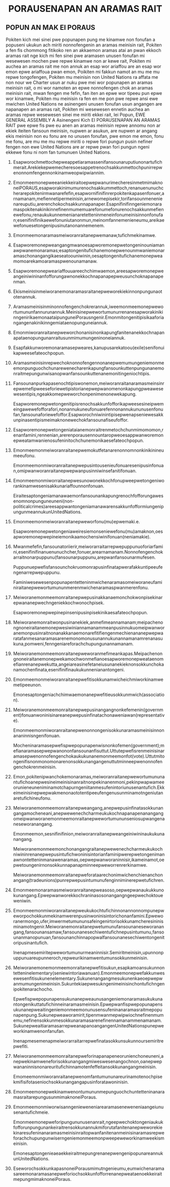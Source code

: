 <h1 align='center'>PORAUSENAPAN AN ARAMAS RAIT</h1>
<h2>POPUN AN MAK EI PORAUS</h2>
<p>Pokiten kich mei sinei pwe popunapen pung me kinamwe non fonufan a popuseni ukukun ach miriti nonnofengenin an aramas meinisin rait,
Pokiten a fen fis chommong fitikoko ren an akkaemon aramas atai an pwan ekkoch aramas rait nge kich mi fen sinei pwe aramasen unusen fonufan mi wesewesen mochen pwe repwe kinamwe non ar kewe rait,
Pokiten mi auchea an aramas rait me non annuk an esap wor ariaffou are an esap wor emon epwe ariaffoua pwan emon,
Poikiten mi fakkun namot an mu me mu repwe tongofengen,
Pokiten mu meinisin non United Nations ra affata me non nour we Charter usun ar nuku pwe mei wor popunapen an aramas meinisin rait, o mi wor namoten an epwe nonnofengen chok an aramas meinisin rait, mwan fengen me fefin, fan iten an epwe wor tipeeu pun epwe wor kinamwe,
Pokiten mu meinisin ra fen en me pon pwe repwe ansi ewe mwichen United Nations ne asinengeni unusen fonufan usun angangen are napanapen an aramas rait,
Pokiten mi wesewesen ennetin auchea an aramas repwe wesewesen sinei me miriti ekkei rait,
Iei Popun,
EWE GENERAL ASSEMBLY
A Asinengeni Kich
EI PORAUSENAPAN AN ARAMAS RAIT pwe epwe fis pwe eu anen an aramas meinisin repwe annomu non ar ekiek iteiten fansoun meinisin, nupwen ar asukun, are nupwen ar angang ekis meinisin non eu fonu are no unusen fonufan, pwe emon me emon, fonu me fonu, are mu me mu repwe miriti o repwe fori pungun pusin nefiner fengen non ewe United Nations are ar repwe pwan fori pungun ngeni ekkewe fonu ni nom fan tumunuen United Nations.</p>
<ol>
  <li>
    <p>Esapworochmettochepweappetiaramassenifansounaruputiunonartufichmerait.Arekiekepwemecheresoesappetrenochsakkunmettochpunirrepwenonnomfengennonkinamweopwipwiannim.</p>
  </li>
  <li>
    <p>EmonmeemonepweeaniekkeiraitoepwepwanurimecheresinmetmimaknoneiPORAUS,esapworakinimumurenochsakkummettoch,renanuenunuchcherarepokitenirmwanarefefin,esapwornifinifinrerpokitenkapasenfonuer,arnamanam,mefiennetipermeinisin,arnewomepisekir,torifansounmenenienareuputiu,arerenchokochsakkunnapanaper.Esapnifinifinngeniemonaramaspokitenakinikinnefinenmumemuarefonumefonurenochsakkunmefienewefonu,renaukukunnemenianaretetteninmeneinfonumeinisinnonfonufan;esenifinifinikaewefonuniutanonmun,meinomfannemenieneumu,areikaewefonuesetongenipusinutanonannemenem.</p>
  </li>
  <li>
    <p>Emonmeemonaramasmeiworanraitanepwemanaw,tufichmekinamwe.</p>
  </li>
  <li>
    <p>Esapworemonepweangangmwanoesapworemonepwetongeninouniamanawpwanemonaramas;esaptongenitufichanemonepwenounmwaniemonaramaschonangangikaeseatoouniwinin,oesaptongenitufichanemonepweamomoarekamoaramaspwenounamanaw.</p>
  </li>
  <li>
    <p>Esapworemonepweariaffouuareechchimwaemon,areesapworemonepweangeiniwininanfofforungawnonekkochnapanapepweusunchoknapanapenman.</p>
  </li>
  <li>
    <p>Ekismeinisinmeiworanemonaramasraitanepweworekiekinnonpungunaototenannuk.</p>
  </li>
  <li>
    <p>Aramasmeinisinminonnofengenchokrerannuk,iweemonmeemonepwewortumununfannurunannuk.MeinisinepwewortumunurrenanesapworakinikinngenirikaemonaataipunguneiPorausngenir.Emonmitongenitipisikaaforiangangenakinikinngemiataenopunguneiannuk.</p>
  </li>
  <li>
    <p>Emonmiworanraitanepweworchonanisinonkapungfanitenanekkochnapanapataenopungunanraitusunmimumungeninoneiannuk.</p>
  </li>
  <li>
    <p>Esapfakkunworemonaramasepweares,kanupusarekatoou(exile)senifonuikapweesefateochpopun.</p>
  </li>
  <li>
    <p>Aramasmeinisinrepwechoknonnofengennonanepwemumungeniemonmeemonpunguochchunarewenecharenkapungfansounkuttenpungunanemonraitmepungunwisanopwanfansounkuttenanemonitingeniochtipis.</p>
  </li>
  <li>
    <p>Fansounanpurkapasenochtipiswonemon,meiworanraitanaramasmeinsinrepwemefipweeseforiewetipistorianepwepwanomenonkapungpweawesewesentipis,ngeakkomepweworchonpenimenonewekapung.</p>
    <p>Esapworemonepwetongenitipisrenochsakkunfofforikapweesesineipwemeingawewefofforafori,nonannukuneufonuarefennonannukununusenfonufan,fansounaforiewefoffor.Esapworochniwinintipisepwenapseniewesakkunpinasentipismeimaknonewechokfansounafiseufoffor.</p>
  </li>
  <li>
    <p>Esapworemonepwetongeniataianemonraitrenmetochchunmimomomon,renanfamini,rennenian,arerenporausennountaropweoesappwanworemonepweatamwanienosufeninitochchunemonikaesefateochpopun.</p>
  </li>
  <li>
    <p>Emonmeemonmeiworanraitanepwemokutfetanarenonnomnonkinikinineumeeufonu.</p>
    <p>Emonmeemonmiworanraitanepwepusintousenieufonuaresenipusinfonuan,omipwanworanraitanepwepwanpusinniwinsefanitifonuan.</p>
  </li>
  <li>
    <p>Emonmeemonmiworraitanepwesunowonekkochfonupweepwetongeniworankinamwesenisakkunariaffounnonfonuan.</p>
    <p>Eiraitesaptongeniamanawaemonfansounankapungrenochfofforungawesenomnonpunguneuneni(non-politicalcrimes)areesappwantongeniamanawarensakkunfofformiungenipungunmeannukunUnitedNations.</p>
  </li>
  <li>
    <p>Emonmeemonmeiworanraitanepweworfonu(mu)epwemaki.e.</p>
    <p>Esapworemonepwetongeniaweiresiemonseniewefonu(mu)amaknon,oesapworemonepwepineiemonikaamochensiwinifonuan(neniamakie).</p>
  </li>
  <li>
    <p>Mwanmefefin,fansounatoriierir,meiworarraitarrepwepuppunuoforiarfamini,esenifinifinanuenunuchcher,fonuer,arearnamanam.Nonnofengenchokarraitnonarpuppunu(fansounarpuppunu,arepwanfansounarmufesen.</p>
    <p>Puppunuepwefisfansounchokruomonrapusinfinatapwerafakkuntipeeufengenarrepwepuppunu.</p>
    <p>Faminiwesewesenpopunapentetteninmwichenaramasomeiworaneufaminiraitanepwewortumununmerenmwichenaramaspwanmerenfonu.</p>
  </li>
  <li>
    <p>Meiworanemonmeemonraitanepwepusinakkanaemonchokwonpisekinarepwananepwechngeniekkochwonochpisek.</p>
    <p>Esapworemonepwepinepinsenipusinpisekinikaesafateochpopun.</p>
  </li>
  <li>
    <p>Meiworanemonraitwonpusinanekiek,anmefimeannamanam;meipachenongnoneiraitanemonepwesiwiniannamanammeanpusinnukuomeipwanworanemonpusinraitnonanakkanaemonarefitifiengenmechienananepwepwaratafanmesanaramasarenemonomonusunannukunannamanamrenanasukuna,pomweni,fenngeniareforachchupungunannamanam.</p>
  </li>
  <li>
    <p>Meiworanemonmeemonraitanepweworanmefimeankapas.Meipachenongnoneiraitanemonepwekamochwonmefianoesapworemonepweataenomefianrenanepwekutta,angeiareasinefetaneiusunanekieknonsokkunchokanamochenfinata,esenifinifinaukukunnenianantongeni.</p>
  </li>
  <li>
    <p>Emonmeemonmeiworanraitanepwefitisokkunamwicheichmiworkinamwemetipeeunon.</p>
    <p>Emonesaptongeniachchimwaemonanepwefitieusokkunmwich(association).</p>
  </li>
  <li>
    <p>Meiworanemonmeemonraitanepwepusinangangnonkefemenin(government)fonuanwoninisinareanepwepusinfinatachonaweniawan(representative).</p>
    <p>Emonmeemonmiworanraitanepwenonnongenisokkunaramasmeinisinnonananinnisngenifonuan.</p>
    <p>Mocheninaramasepwefispwepopunapenwisnonkofemen(government);mefianaramasepwepwanononfansounanfisuttut.Uttutepwefisrenmeinisinaramasepwenonnofengenchokaukukunanemonmeemonfot(vote).Uttutmitongenifisnonmonomonarenonsokkunangangenuttutminneepwenonnofengenchokrenmeinisin.</p>
  </li>
  <li>
    <p>Emon,pokitenipwanchokemonaramas,meiworanraitanepwewortumununantufichoanepwesineimeinisinanraitnonpekinanenmoni,pekinpwapwameeorunieneuneniminamotchapurngeniitanmesufenintoriunusenantufich.Ekkeimeinisinepwepwakmenonaototentipeeufengenusunminamotngeniutanaretufichineufonu.</p>
  </li>
  <li>
    <p>Meiworanemonmeemonraitanepweangang,anepwepusinfinatasokkunangangamocheneani,anepwewenechcharmeukukochnapanapenanangangomeipwanworanemonmeemonraitanepwewortumununseniosupwangenaneseworanangang.</p>
    <p>Emonmeemon,sesnifinifinion,meiworanraitanepweangeiniwininaukukunanangang.</p>
    <p>Meiworanemonmeemonchonangangraitanepwewenechcharmeukukochniwininrenanepwepusintufichwoninisintorianfaminipwerepwetongenimanawnontetteninmanawenaramas,oepwepwanworaninnisir,ikameinamot,oepwetoungenirnonsokkunnapanapminneepweworrenrerkinamwe.</p>
    <p>Meiworanemonmeemonraitanepweforataarechonimwichenchienanchonangang(tradeunions)punrepwepusintumunufenginniminerepwetufichren.</p>
  </li>
  <li>
    <p>Emonmeemonaramasmeiworanraitanepweasoso,oepwepwanaukukkunokunangang.Epwepwanworekkochraninasosonangangngeepwechoktoueweniwin.</p>
  </li>
  <li>
    <p>Emonmeemonmiworanraitanepweukukochtufichinnonannonnompunepweworpochokkunmekinamwerenpusinwoninisintorichonanfamini.Epweworanermongo,ufer,imwermetumununsafeingenirtorisokkunamcheresininisminamotngenir.Meiworanemonraitanepwetumunufansounaneseworanangang,fansounansamaw,fansounanesechiwentufichnepusintumunu,fansounanmanopunuan,fansounanchinnapopwalfansounanesechiwentongenitoripusinantufich.</p>
    <p>Inenapmesemiritepwewortumunurmeaninnisir.Semiritmeinisin,upunnonpuppunuareupunneroch,repweurikinamwentumunsokkunmeinisin.</p>
  </li>
  <li>
    <p>Meiworanemonemonmeemonraitanepwefitisukun,esapkamoansukunnontetteninelementary(seniewintoriawanuan).Emonmeemonepwefakkunwesewesenfitisukunenelementary.Sukunenangangmesukunenkaeoepwepwanmumungenimeinisin.Sukuntekiaepwesukngenimeinisinchontufichngenipokitenarachocho.</p>
    <p>Epwefispwepopunapensukunanepweaunusangeniemonaramasukukunantongenikuttatufichinneinaramasmeinisin.Epwepwanfispwepopunapensukunanepweaitingeniemonmeemonunusensufeninanaramasraitmepopunapenpung.Sukunepweaworamirit,tipenmwanmepwipwiochnefinenmumemu,nefinensokkunmesokkunaramasarenefinennamanammenamanam.SukunepweaitiaramasarrepweanapanoangangenUnitedNationspunepweworkinamwenonfanufan.</p>
    <p>Inenapmesemenapmeiworarraitarrepwefinatasokkunsukunnoursemiritrepwefiti.</p>
  </li>
  <li>
    <p>Meiworanemonmeemonraitanepweforinapanapeneorunienchoneuneni,anepwekinamweneforisokkunangangmiweswesenangochnon,oanepwepwananinnisnonareuritufichinnamotenfeffeitansokkunangangmeinisin.</p>
    <p>Emomeemonmiworanraitanepwenomfantumununareurinamotenochpisekmifisifotaseniochsokkunangangapusinforatawoninisin.</p>
  </li>
  <li>
    <p>EmonmeemonepwekinamwenontumununmepunguochchuntetteninanaramasraitarepungusunmimaknoneiPoraus.</p>
  </li>
  <li>
    <p>Emonmeemonmiworwisanngenieweneniarearamaseneweneniaangeiunusenantufichmeie.</p>
    <p>Emonmeemonepweforipungununusenanrait,ngeepwechoktongeniaukukfofforunpungunankeiraitrensokkunannukmiforutafanitenanepweworekiekinaresufeninanaramasmeinisinraitopwanfanitenanmeinisinaramasrepweforachchupungunwiserngeniemonmeemonpweepeweworkinamweekismeinisin.</p>
    <p>EmonesaptongenieaeaekkeiraitmepungrenanepwengenipopunareannukunUnitedNations.</p>
  </li>
  <li>
    <p>EseworochsokkunkapasnoneiPorausmimutngenieumu,eumwichenaramasareemonaramasanepweforiochsokkunfofforrenanepweataenoekkeiraitmepungmimaknoneiPoraus.</p>
  </li>
</ol>